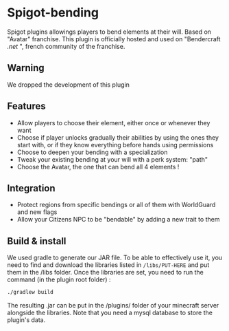# Spigot-bending
Spigot plugins allowings players to bend elements at their will. Based on "Avatar" franchise. This plugin is officially hosted and used on "Bendercraft _.net_ ", french community of the franchise.

## Warning
We dropped the development of this plugin

## Features
 - Allow players to choose their element, either once or whenever they want
 - Choose if player unlocks gradually their abilities by using the ones they start with, or if they know everything before hands using permissions
 - Choose to deepen your bending with a specialization
 - Tweak your existing bending at your will with a perk system: "path"
 - Choose the Avatar, the one that can bend all 4 elements !
 
## Integration
 - Protect regions from specific bendings or all of them with WorldGuard and new flags
 - Allow your Citizens NPC to be "bendable" by adding a new trait to them
 
## Build & install
We used gradle to generate our JAR file.
To be able to effectively use it, you need to find and download the libraries listed in `/libs/PUT-HERE` and put them in the /libs folder.
Once the libraries are set, you need to run the command (in the plugin root folder) : 
```bash
./gradlew build
```
The resulting .jar can be put in the /plugins/ folder of your minecraft server alongside the libraries.
Note that you need a mysql database to store the plugin's data.
